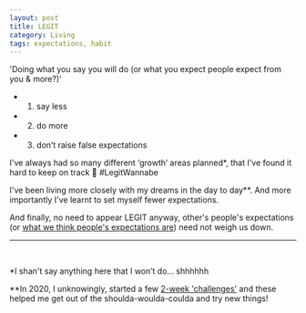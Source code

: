 ```yaml
---
layout: post
title: LEGIT
category: Living
tags: expectations, habit
---
```


'Doing what you say you will do (or what you expect people expect from you & more?)'

- 1. say less
- 2. do more
- 3. don’t raise false expectations

<!--- I’m all for personal growth, so I think it’s time I take this on board.
(but do I need/care what people think of me? does it affect me having expecations? )--->

I've always had so many different ‘growth’ areas planned*, that I've found it hard to keep on track 🤤 #LegitWannabe

I've been living more closely with my dreams in the day to day**. And more importantly I've learnt to set myself fewer expectations.

And finally, no need to appear LEGIT anyway, other's people's expectations (or [what we think people's expectations are][id2]) need not weigh us down.


---
<br>

*I shan't say anything here that I won’t do...  shhhhhh  

**In 2020, I unknowingly, started a few [2-week 'challenges'][id1] and these helped me get out of the shoulda-woulda-coulda and try new things!


[id1]:dudolavida.com/living/2-week-challenges "2 week challenges blogpost"
[id2]:https://dudolavida.com/dudas/doubts-of-the-self/ "Doubts"
